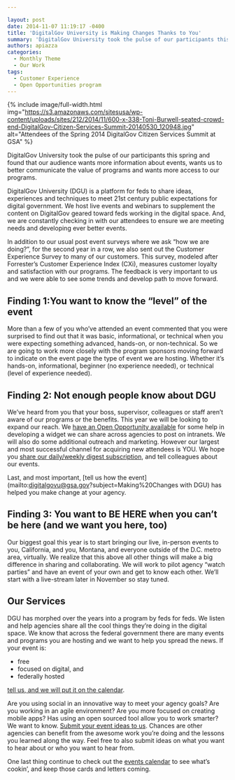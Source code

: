 ```yaml
---

layout: post
date: 2014-11-07 11:19:17 -0400
title: 'DigitalGov University is Making Changes Thanks to You'
summary: 'DigitalGov University took the pulse of our participants this spring and found that our audience wants more information about events, wants us to better communicate the value of programs and wants more access to our programs. DigitalGov University (DGU) is a platform for feds to share ideas, experiences and techniques to meet 21st century public'
authors: apiazza
categories:
  - Monthly Theme
  - Our Work
tags:
  - Customer Experience
  - Open Opportunities program
---
```



{% include image/full-width.html img="https://s3.amazonaws.com/sitesusa/wp-content/uploads/sites/212/2014/11/600-x-338-Toni-Burwell-seated-crowd-end-DigitalGov-Citizen-Services-Summit-20140530_120948.jpg" alt="Attendees of the Spring 2014 DigitalGov Citizen Services Summit at GSA" %} 

DigitalGov University took the pulse of our participants this spring and found that our audience wants more information about events, wants us to better communicate the value of programs and wants more access to our programs.

DigitalGov University (DGU) is a platform for feds to share ideas, experiences and techniques to meet 21st century public expectations for digital government. We host live events and webinars to supplement the content on DigitalGov geared toward feds working in the digital space. And, we are constantly checking in with our attendees to ensure we are meeting needs and developing ever better events.

In addition to our usual post event surveys where we ask &#8220;how we are doing?&#8221;, for the second year in a row, we also sent out the Customer Experience Survey to many of our customers. This survey, modeled after Forrester&#8217;s Customer Experience Index (CXi), measures customer loyalty and satisfaction with our programs. The feedback is very important to us and we were able to see some trends and develop path to move forward.

## Finding 1:You want to know the &#8220;level&#8221; of the event

More than a few of you who&#8217;ve attended an event commented that you were surprised to find out that it was basic, informational, or technical when you were expecting something advanced, hands-on, or non-technical. So we are going to work more closely with the program sponsors moving forward to indicate on the event page the type of event we are hosting. Whether it’s hands-on, informational, beginner (no experience needed), or technical (level of experience needed).

## Finding 2: Not enough people know about DGU

We&#8217;ve heard from you that your boss, supervisor, colleagues or staff aren&#8217;t aware of our programs or the benefits. This year we will be looking to expand our reach. We [have an Open Opportunity available](http://http://gsablogs.gsa.gov/dsic/2014/09/09/create-an-event-widget-for-digitalgov-u/) for some help in developing a widget we can share across agencies to post on intranets. We will also do some additional outreach and marketing. However our largest and most successful channel for acquiring new attendees is YOU. We hope you [share our daily/weekly digest subscription](https://public.govdelivery.com/accounts/USHOWTO/subscriber/new), and tell colleagues about our events.

Last, and most important, [tell us how the event](mailto:digitalgovu@gsa.gov?subject=Making%20Changes with DGU) has helped you make change at your agency.

## Finding 3: You want to BE HERE when you can&#8217;t be here (and we want you here, too)

Our biggest goal this year is to start bringing our live, in-person events to you, California, and you, Montana, and everyone outside of the D.C. metro area, virtually. We realize that this above all other things will make a big difference in sharing and collaborating. We will work to pilot agency “watch parties” and have an event of your own and get to know each other. We’ll start with a live-stream later in November so stay tuned.

## Our Services

DGU has morphed over the years into a program by feds for feds. We listen and help agencies share all the cool things they’re doing in the digital space. We know that across the federal government there are many events and programs you are hosting and we want to help you spread the news. If your event is:

  * free
  * focused on digital, and
  * federally hosted

[tell us, and we will put it on the calendar](https://www.surveymonkey.com/s/friend-event).

Are you using social in an innovative way to meet your agency goals? Are you working in an agile environment? Are you more focused on creating mobile apps? Has using an open sourced tool allow you to work smarter? We want to know. [Submit your event ideas to us](https://www.WHATEVER/contact-us/ "Contact Us"). Chances are other agencies can benefit from the awesome work you&#8217;re doing and the lessons you learned along the way. Feel free to also submit ideas on what you want to hear about or who you want to hear from.

One last thing continue to check out the [events calendar](http://WHATEVER/events) to see what&#8217;s cookin&#8217;, and keep those cards and letters coming.